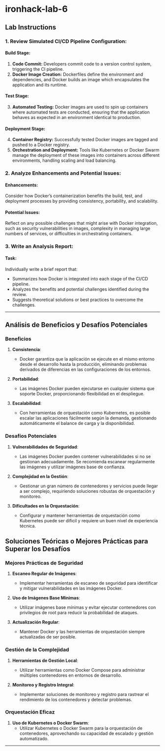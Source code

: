 # ironhack-lab-6

## Lab Instructions

### 1. Review Simulated CI/CD Pipeline Configuration:

#### Build Stage:
1. **Code Commit:** Developers commit code to a version control system, triggering the CI pipeline.
2. **Docker Image Creation:** Dockerfiles define the environment and dependencies, and Docker builds an image which encapsulates the application and its runtime.

#### Test Stage:
3. **Automated Testing:** Docker images are used to spin up containers where automated tests are conducted, ensuring that the application behaves as expected in an environment identical to production.

#### Deployment Stage:
4. **Container Registry:** Successfully tested Docker images are tagged and pushed to a Docker registry.
5. **Orchestration and Deployment:** Tools like Kubernetes or Docker Swarm manage the deployment of these images into containers across different environments, handling scaling and load balancing.

### 2. Analyze Enhancements and Potential Issues:

#### Enhancements:
Consider how Docker’s containerization benefits the build, test, and deployment processes by providing consistency, portability, and scalability.

#### Potential Issues:
Reflect on any possible challenges that might arise with Docker integration, such as security vulnerabilities in images, complexity in managing large numbers of services, or difficulties in orchestrating containers.

### 3. Write an Analysis Report:

#### Task:
Individually write a brief report that:
- Summarizes how Docker is integrated into each stage of the CI/CD pipeline.
- Analyzes the benefits and potential challenges identified during the review.
- Suggests theoretical solutions or best practices to overcome the challenges.

---

## Análisis de Beneficios y Desafíos Potenciales

### Beneficios

1. **Consistencia**:
   - Docker garantiza que la aplicación se ejecute en el mismo entorno desde el desarrollo hasta la producción, eliminando problemas derivados de diferencias en las configuraciones de los entornos.

2. **Portabilidad**:
   - Las imágenes Docker pueden ejecutarse en cualquier sistema que soporte Docker, proporcionando flexibilidad en el despliegue.

3. **Escalabilidad**:
   - Con herramientas de orquestación como Kubernetes, es posible escalar las aplicaciones fácilmente según la demanda, gestionando automáticamente el balance de carga y la disponibilidad.

### Desafíos Potenciales

1. **Vulnerabilidades de Seguridad**:
   - Las imágenes Docker pueden contener vulnerabilidades si no se gestionan adecuadamente. Se recomienda escanear regularmente las imágenes y utilizar imágenes base de confianza.

2. **Complejidad en la Gestión**:
   - Gestionar un gran número de contenedores y servicios puede llegar a ser complejo, requiriendo soluciones robustas de orquestación y monitoreo.

3. **Dificultades en la Orquestación**:
   - Configurar y mantener herramientas de orquestación como Kubernetes puede ser dificil y requiere un buen nivel de experiencia técnica.

## Soluciones Teóricas o Mejores Prácticas para Superar los Desafíos

### Mejores Prácticas de Seguridad
1. **Escaneo Regular de Imágenes**:
   - Implementar herramientas de escaneo de seguridad para identificar y mitigar vulnerabilidades en las imágenes Docker.

2. **Uso de Imágenes Base Mínimas**:
   - Utilizar imágenes base mínimas y evitar ejecutar contenedores con privilegios de root para reducir la probabilidad de ataques.

3. **Actualización Regular**:
   - Mantener Docker y las herramientas de orquestación siempre actualizadas de ser posible.

### Gestión de la Complejidad
1. **Herramientas de Gestión Local**:
   - Utilizar herramientas como Docker Compose para administrar múltiples contenedores en entornos de desarrollo.

2. **Monitoreo y Registro Integral**:
   - Implementar soluciones de monitoreo y registro para rastrear el rendimiento de los contenedores y detectar problemas.

### Orquestación Eficaz
1. **Uso de Kubernetes o Docker Swarm**:
   - Utilizar Kubernetes o Docker Swarm para la orquestación de contenedores, aprovechando su capacidad de escalado y gestión automatizado.

---

